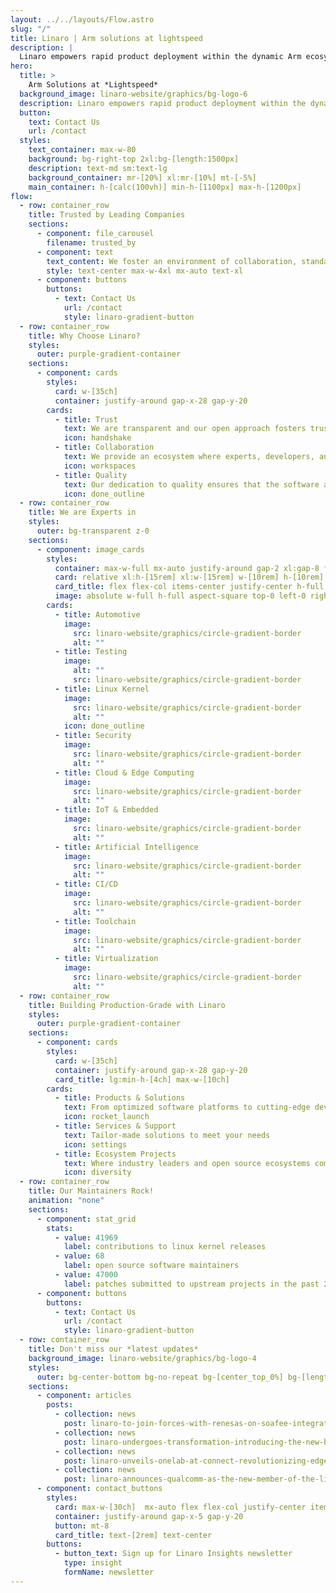 ```yaml
---
layout: ../../layouts/Flow.astro
slug: "/"
title: Linaro | Arm solutions at lightspeed
description: |
  Linaro empowers rapid product deployment within the dynamic Arm ecosystem. Our cutting-edge solutions and collaborative platform facilitate the swift development, testing, and delivery of ARM-based innovations, enabling businesses to stay ahead in today's competitive technology landscape.
hero:
  title: >
    Arm Solutions at *Lightspeed*
  background_image: linaro-website/graphics/bg-logo-6
  description: Linaro empowers rapid product deployment within the dynamic Arm ecosystem. Our cutting-edge solutions and collaborative platform facilitate the swift development, testing, and delivery of Arm-based innovations, enabling businesses to stay ahead in today's competitive technology landscape.
  button:
    text: Contact Us
    url: /contact
  styles:
    text_container: max-w-80
    background: bg-right-top 2xl:bg-[length:1500px]
    description: text-md sm:text-lg
    background_container: mr-[20%] xl:mr-[10%] mt-[-5%]
    main_container: h-[calc(100vh)] min-h-[1100px] max-h-[1200px]
flow:
  - row: container_row
    title: Trusted by Leading Companies
    sections:
      - component: file_carousel
        filename: trusted_by
      - component: text
        text_content: We foster an environment of collaboration, standardization, and optimization to accelerate the deployment of Arm-based products and technologies.
        style: text-center max-w-4xl mx-auto text-xl
      - component: buttons
        buttons:
          - text: Contact Us
            url: /contact
            style: linaro-gradient-button
  - row: container_row
    title: Why Choose Linaro?
    styles:
      outer: purple-gradient-container
    sections:
      - component: cards
        styles:
          card: w-[35ch]
          container: justify-around gap-x-28 gap-y-20
        cards:
          - title: Trust
            text: We are transparent and our open approach fosters trust among partners, developers, and the community. We build trust ensuring the reliability and credibility of Arm-based solutions.
            icon: handshake
          - title: Collaboration
            text: We provide an ecosystem where experts, developers, and businesses collaborate seamlessly, pooling their knowledge and skills to drive innovation in the Arm ecosystem.
            icon: workspaces
          - title: Quality
            text: Our dedication to quality ensures that the software and tools we deliver to the Arm ecosystem are reliable, efficient, and of the highest standard. Our commitment to quality contributes to the success and trustworthiness of Arm-based technologies.
            icon: done_outline
  - row: container_row
    title: We are Experts in
    styles:
      outer: bg-transparent z-0
    sections:
      - component: image_cards
        styles:
          container: max-w-full mx-auto justify-around gap-2 xl:gap-8 flex flex-wrap
          card: relative xl:h-[15rem] xl:w-[15rem] w-[10rem] h-[10rem]
          card_title: flex flex-col items-center justify-center h-full text-center max-w-full px-8 text-xl xl:text-2xl py-0 m-0
          image: absolute w-full h-full aspect-square top-0 left-0 right-0 bottom-0 mx-auto my-auto
        cards:
          - title: Automotive
            image:
              src: linaro-website/graphics/circle-gradient-border
              alt: ""
          - title: Testing
            image:
              alt: ""
              src: linaro-website/graphics/circle-gradient-border
          - title: Linux Kernel
            image:
              src: linaro-website/graphics/circle-gradient-border
              alt: ""
            icon: done_outline
          - title: Security
            image:
              src: linaro-website/graphics/circle-gradient-border
              alt: ""
          - title: Cloud & Edge Computing
            image:
              src: linaro-website/graphics/circle-gradient-border
              alt: ""
          - title: IoT & Embedded
            image:
              src: linaro-website/graphics/circle-gradient-border
              alt: ""
          - title: Artificial Intelligence
            image:
              src: linaro-website/graphics/circle-gradient-border
              alt: ""
          - title: CI/CD
            image:
              src: linaro-website/graphics/circle-gradient-border
              alt: ""
          - title: Toolchain
            image:
              src: linaro-website/graphics/circle-gradient-border
              alt: ""
          - title: Virtualization
            image:
              src: linaro-website/graphics/circle-gradient-border
              alt: ""
  - row: container_row
    title: Building Production-Grade with Linaro
    styles:
      outer: purple-gradient-container
    sections:
      - component: cards
        styles:
          card: w-[35ch]
          container: justify-around gap-x-28 gap-y-20
          card_title: lg:min-h-[4ch] max-w-[10ch]
        cards:
          - title: Products & Solutions
            text: From optimized software platforms to cutting-edge development tools
            icon: rocket_launch
          - title: Services & Support
            text: Tailor-made solutions to meet your needs
            icon: settings
          - title: Ecosystem Projects
            text: Where industry leaders and open source ecosystems come together to innovate, develop and optimize.
            icon: diversity
  - row: container_row
    title: Our Maintainers Rock!
    animation: "none"
    sections:
      - component: stat_grid
        stats:
          - value: 41969
            label: contributions to linux kernel releases
          - value: 68
            label: open source software maintainers
          - value: 47000
            label: patches submitted to upstream projects in the past 2 years
      - component: buttons
        buttons:
          - text: Contact Us
            url: /contact
            style: linaro-gradient-button
  - row: container_row
    title: Don't miss our *latest updates*
    background_image: linaro-website/graphics/bg-logo-4
    styles:
      outer: bg-center-bottom bg-no-repeat bg-[center_top_0%] bg-[length:200%] md:bg-[length:150%] lg:bg-[length:100%] xl:bg-[length:90%] pb-[8rem] mb-[-8rem]
    sections:
      - component: articles
        posts:
          - collection: news
            post: linaro-to-join-forces-with-renesas-on-soafee-integration-lab-project
          - collection: news
            post: linaro-undergoes-transformation-introducing-the-new-brand
          - collection: news
            post: linaro-unveils-onelab-at-connect-revolutionizing-edge-compute-interoperability-testing
          - collection: news
            post: linaro-announces-qualcomm-as-the-new-member-of-the-linaro-edge-group-ledge
      - component: contact_buttons
        styles:
          card: max-w-[30ch]  mx-auto flex flex-col justify-center items-center
          container: justify-around gap-x-5 gap-y-20
          button: mt-8
          card_title: text-[2rem] text-center
        buttons:
          - button_text: Sign up for Linaro Insights newsletter
            type: insight
            formName: newsletter
---
```

